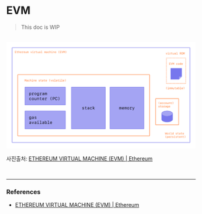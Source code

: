 # EVM

> This doc is WIP

<br>

<img src="./evm.png" width="622" />

사진출처: [ETHEREUM VIRTUAL MACHINE (EVM) | Ethereum](https://ethereum.org/en/developers/docs/evm/)

<br>

---

### References

- [ETHEREUM VIRTUAL MACHINE (EVM) | Ethereum](https://ethereum.org/en/developers/docs/evm/)